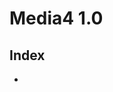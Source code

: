 [//]: # ( -*- coding: utf-8 -*- )
[//]: # ( ---------------------------------------------------------------------- )
[//]: # (+ Autor:  	Ran# )
[//]: # (+ Creado: 	2023/02/24 15:59:23.041202 )
[//]: # (+ Editado:	2023/02/24 15:59:38.297589 )
[//]: # ( ---------------------------------------------------------------------- )

# Media4 1.0

## Index
- [](#)
